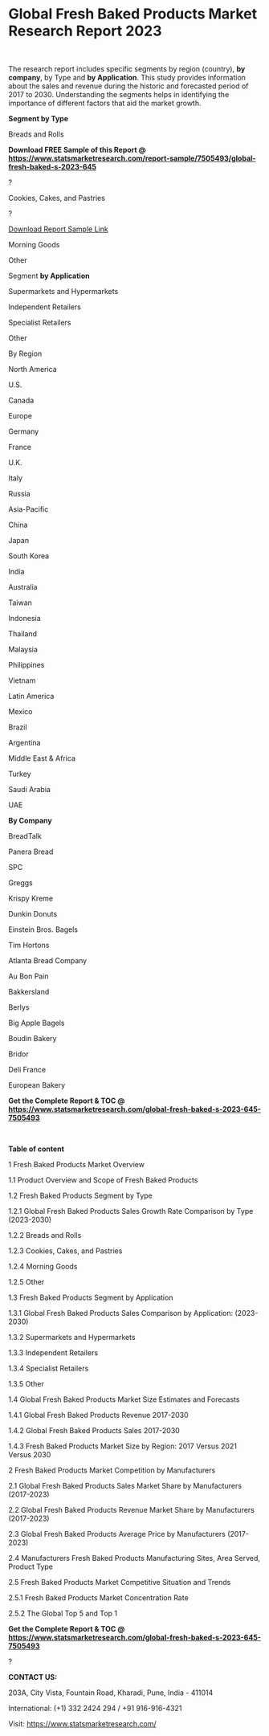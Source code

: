 <h1>Global Fresh Baked Products Market Research Report 2023</h1><br/><p>The research report includes specific segments by region (country), <strong>by company</strong>, by Type and <strong>by Application</strong>. This study provides information about the sales and revenue during the historic and forecasted period of 2017 to 2030. Understanding the segments helps in identifying the importance of different factors that aid the market growth.</p>
 
 
 
 <p><strong>Segment by Type</strong></p>
 
 
 
 <p>Breads and Rolls</p>
 
 
 
 <div><b>Download FREE Sample of this Report @ <a href="https://www.statsmarketresearch.com/download-free-sample/7505493/global-fresh-baked-s-2023-645">https://www.statsmarketresearch.com/report-sample/7505493/global-fresh-baked-s-2023-645</a></b></div>
 
 
 
 <p>? </p>
 
 
 
 <p>Cookies, Cakes, and Pastries</p>
 
 
 
 <p>? </p>
 
 
 
 <p><a href="https://www.statsmarketresearch.com/download-free-sample/7505493/global-fresh-baked-s-2023-645">Download Report Sample Link</a></p>
 
 
 
 <p>Morning Goods</p>
 
 
 
 <p>Other</p>
 
 
 
 <p>Segment <strong>by Application</strong></p>
 
 
 
 <p>Supermarkets and Hypermarkets</p>
 
 
 
 <p>Independent Retailers</p>
 
 
 
 <p>Specialist Retailers</p>
 
 
 
 <p>Other</p>
 
 
 
 <p>By Region</p>
 
 
 
 <p>North America</p>
 
 
 
 <p>U.S.</p>
 
 
 
 <p>Canada</p>
 
 
 
 <p>Europe</p>
 
 
 
 <p>Germany</p>
 
 
 
 <p>France</p>
 
 
 
 <p>U.K.</p>
 
 
 
 <p>Italy</p>
 
 
 
 <p>Russia</p>
 
 
 
 <p>Asia-Pacific</p>
 
 
 
 <p>China</p>
 
 
 
 <p>Japan</p>
 
 
 
 <p>South Korea</p>
 
 
 
 <p>India</p>
 
 
 
 <p>Australia</p>
 
 
 
 <p>Taiwan</p>
 
 
 
 <p>Indonesia</p>
 
 
 
 <p>Thailand</p>
 
 
 
 <p>Malaysia</p>
 
 
 
 <p>Philippines</p>
 
 
 
 <p>Vietnam</p>
 
 
 
 <p>Latin America</p>
 
 
 
 <p>Mexico</p>
 
 
 
 <p>Brazil</p>
 
 
 
 <p>Argentina</p>
 
 
 
 <p>Middle East & Africa</p>
 
 
 
 <p>Turkey</p>
 
 
 
 <p>Saudi Arabia</p>
 
 
 
 <p>UAE</p>
 
 
 
 <p><strong>By Company</strong></p>
 
 
 
 <p>BreadTalk</p>
 
 
 
 <p>Panera Bread</p>
 
 
 
 <p>SPC</p>
 
 
 
 <p>Greggs</p>
 
 
 
 <p>Krispy Kreme</p>
 
 
 
 <p>Dunkin Donuts</p>
 
 
 
 <p>Einstein Bros. Bagels</p>
 
 
 
 <p>Tim Hortons</p>
 
 
 
 <p>Atlanta Bread Company</p>
 
 
 
 <p>Au Bon Pain</p>
 
 
 
 <p>Bakkersland</p>
 
 
 
 <p>Berlys</p>
 
 
 
 <p>Big Apple Bagels</p>
 
 
 
 <p>Boudin Bakery</p>
 
 
 
 <p>Bridor</p>
 
 
 
 <p>Deli France</p>
 
 
 
 <p>European Bakery</p>
 
 
 
 <div><b>Get the Complete Report & TOC @ <a href="https://www.statsmarketresearch.com/global-fresh-baked-s-2023-645-7505493">https://www.statsmarketresearch.com/global-fresh-baked-s-2023-645-7505493</a></b></div>
 
 
 
 <p><br />
 
 <b>Table of content</b></p>
 
 
 
 <p>1 Fresh Baked Products Market Overview<br />
 
 1.1 Product Overview and Scope of Fresh Baked Products<br />
 
 1.2 Fresh Baked Products Segment by Type<br />
 
 1.2.1 Global Fresh Baked Products Sales Growth Rate Comparison by Type (2023-2030)<br />
 
 1.2.2 Breads and Rolls<br />
 
 1.2.3 Cookies, Cakes, and Pastries<br />
 
 1.2.4 Morning Goods<br />
 
 1.2.5 Other<br />
 
 1.3 Fresh Baked Products Segment by Application<br />
 
 1.3.1 Global Fresh Baked Products Sales Comparison by Application: (2023-2030)<br />
 
 1.3.2 Supermarkets and Hypermarkets<br />
 
 1.3.3 Independent Retailers<br />
 
 1.3.4 Specialist Retailers<br />
 
 1.3.5 Other<br />
 
 1.4 Global Fresh Baked Products Market Size Estimates and Forecasts<br />
 
 1.4.1 Global Fresh Baked Products Revenue 2017-2030<br />
 
 1.4.2 Global Fresh Baked Products Sales 2017-2030<br />
 
 1.4.3 Fresh Baked Products Market Size by Region: 2017 Versus 2021 Versus 2030<br />
 
 2 Fresh Baked Products Market Competition by Manufacturers<br />
 
 2.1 Global Fresh Baked Products Sales Market Share by Manufacturers (2017-2023)<br />
 
 2.2 Global Fresh Baked Products Revenue Market Share by Manufacturers (2017-2023)<br />
 
 2.3 Global Fresh Baked Products Average Price by Manufacturers (2017-2023)<br />
 
 2.4 Manufacturers Fresh Baked Products Manufacturing Sites, Area Served, Product Type<br />
 
 2.5 Fresh Baked Products Market Competitive Situation and Trends<br />
 
 2.5.1 Fresh Baked Products Market Concentration Rate<br />
 
 2.5.2 The Global Top 5 and Top 1</p>
 
 
 
 <div><b>Get the Complete Report & TOC @ <a href="https://www.statsmarketresearch.com/global-fresh-baked-s-2023-645-7505493">https://www.statsmarketresearch.com/global-fresh-baked-s-2023-645-7505493</a></b></div>
 
 
 
 <p>? </p>
 
 
 
 <p><b>CONTACT US:</b><br />
 
 203A, City Vista, Fountain Road, Kharadi, Pune, India - 411014<br />
 
 International: (+1) 332 2424 294 / +91 916-916-4321<br />
 
 Visit: <a href="https://www.statsmarketresearch.com/">https://www.statsmarketresearch.com/</a></p>